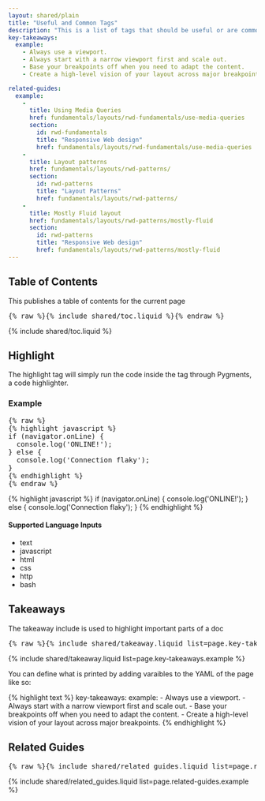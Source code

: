```yaml
---
layout: shared/plain
title: "Useful and Common Tags"
description: "This is a list of tags that should be useful or are commonly used."
key-takeaways:
  example:
    - Always use a viewport.
    - Always start with a narrow viewport first and scale out.
    - Base your breakpoints off when you need to adapt the content.
    - Create a high-level vision of your layout across major breakpoints.

related-guides:
  example:
    -
      title: Using Media Queries
      href: fundamentals/layouts/rwd-fundamentals/use-media-queries
      section:
        id: rwd-fundamentals
        title: "Responsive Web design"
        href: fundamentals/layouts/rwd-fundamentals/use-media-queries
    -
      title: Layout patterns
      href: fundamentals/layouts/rwd-patterns/
      section:
        id: rwd-patterns
        title: "Layout Patterns"
        href: fundamentals/layouts/rwd-patterns/
    -
      title: Mostly Fluid layout
      href: fundamentals/layouts/rwd-patterns/mostly-fluid
      section:
        id: rwd-patterns
        title: "Responsive Web design"
        href: fundamentals/layouts/rwd-patterns/mostly-fluid
---
```


## Table of Contents

This publishes a table of contents for the current page

<pre>{% raw %}{% include shared/toc.liquid %}{% endraw %}</pre>

{% include shared/toc.liquid %}

## Highlight

The highlight tag will simply run the code inside the tag through Pygments, a
code highlighter.

### Example

<pre>{% raw %}
{% highlight javascript %}
if (navigator.onLine) {
  console.log('ONLINE!');
} else {
  console.log('Connection flaky');
}
{% endhighlight %}
{% endraw %}</pre>

{% highlight javascript %}
if (navigator.onLine) {
  console.log('ONLINE!');
} else {
  console.log('Connection flaky');
}
{% endhighlight %}

#### Supported Language Inputs

- text
- javascript
- html
- css
- http
- bash

## Takeaways

The takeaway include is used to highlight important parts of a doc

<pre>{% raw %}{% include shared/takeaway.liquid list=page.key-takeaways.example %}{% endraw %}</pre>

{% include shared/takeaway.liquid list=page.key-takeaways.example %}

You can define what is printed by adding varaibles to the YAML of the page like so:

{% highlight text %}
key-takeaways:
  example:
    - Always use a viewport.
    - Always start with a narrow viewport first and scale out.
    - Base your breakpoints off when you need to adapt the content.
    - Create a high-level vision of your layout across major breakpoints.
{% endhighlight %}

## Related Guides

<pre>{% raw %}{% include shared/related_guides.liquid list=page.related-guides.example %}{% endraw %}</pre>

{% include shared/related_guides.liquid list=page.related-guides.example %}
